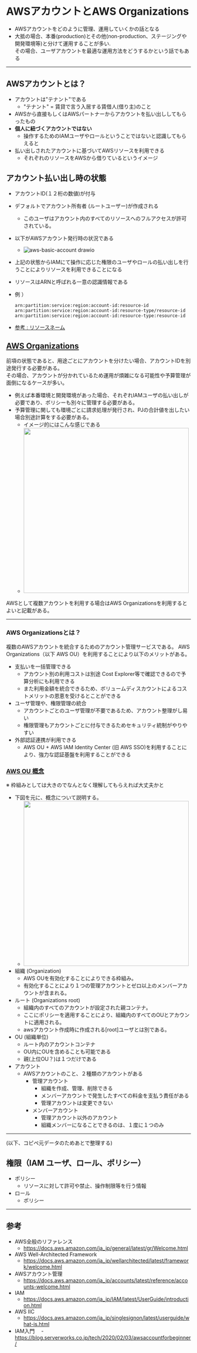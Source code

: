 # AWSアカウントとAWS Organizations
- AWSアカウントをどのように管理、運用していくかの話となる
- 大抵の場合、本番(production)とその他(non-production、ステージングや開発環境等)と分けて運用することが多い.   
その場合、ユーザアカウントを最適な運用方法をどうするかという話でもある

---
## AWSアカウントとは？
- アカウントは"テナント"である
  - "テナント" = 賃貸で言う入居する賃借人(借り主)のこと
- AWSから直接もしくはAWSパートナーからアカウントを払い出ししてもらったもの
- __個人に紐づくアカウントではない__
  - 操作するためのIAMユーザやロールということではないと認識してもらえると
- 払い出しされたアカウントに基づいてAWSリソースを利用できる
   - それぞれのリソースをAWSから借りているというイメージ

## アカウント払い出し時の状態
- アカウントID(１２桁の数値)が付与
- デフォルトでアカウント所有者 (ルートユーザー)が作成される
   - このユーザはアカウント内のすべてのリソースへのフルアクセスが許可されている。
- 以下がAWSアカウント発行時の状況である
   - ![aws-basic-account drawio](https://user-images.githubusercontent.com/125415634/235079336-73ecf537-7358-49d9-92f3-ec300dde92f5.png)

- 上記の状態からIAMにて操作に応じた権限のユーザやロールの払い出しを行うことによりリソースを利用できることになる
- リソースはARNと呼ばれる一意の認識情報である
- 例 ）
   ```
   arn:partition:service:region:account-id:resource-id
   arn:partition:service:region:account-id:resource-type/resource-id
   arn:partition:service:region:account-id:resource-type:resource-id
   ```
- [参考 : リソースネーム](https://docs.aws.amazon.com/ja_jp/general/latest/gr/aws-arns-and-namespaces.html)

## [AWS Organizations](https://docs.aws.amazon.com/ja_jp/organizations/latest/userguide/orgs_introduction.html)
前項の状態であると、用途ごとにアカウントを分けたい場合、アカウントIDを別途発行する必要がある。   
その場合、アカウントが分かれているため運用が煩雑になる可能性や予算管理が面倒になるケースが多い。   
- 例えば本番環境と開発環境があった場合、それぞれIAMユーザの払い出しが必要であり、ポリシーも別々に管理する必要がある。
- 予算管理に関しても環境ごとに請求処理が発行され、PJの合計値を出したい場合別途計算をする必要がある。
  - イメージ的にはこんな感じである  
  - <img src="https://user-images.githubusercontent.com/125415634/237005858-a1af0e89-ad73-4aa5-a0cd-7cf1cb5d9fe2.png" width="450">

AWSとして複数アカウントを利用する場合はAWS Organizationsを利用するとよいと記載がある。

---

### AWS Organizationsとは？
複数のAWSアカウントを統合するためのアカウント管理サービスである。
AWS Organizations（以下 AWS OU）を利用することにより以下のメリットがある。
- 支払いを一括管理できる
   - アカウント別の利用コストは別途 Cost Explorer等で確認できるので予算分析にも利用できる
   - また利用金額を統合できるため、ボリュームディスカウントによるコストメリットの恩恵を受けるとことができる
- ユーザ管理や、権限管理の統合
   - アカウントごとのユーザ管理が不要であるため、アカウント整理がし易い
   - 権限管理もアカウントごとに付与できるためセキュリティ統制がやりやすい
- 外部認証連携が利用できる
   - AWS OU + AWS IAM Identity Center (旧 AWS SSO)を利用することにより、強力な認証基盤を利用することができる

### [AWS OU 概念](https://docs.aws.amazon.com/ja_jp/organizations/latest/userguide/orgs_getting-started_concepts.html)
※ 枠組みとしては大きのでなんとなく理解してもらえれば大丈夫かと
- 下図を元に、概念について説明する。
  - <img src="https://user-images.githubusercontent.com/125415634/236995912-7655163f-10a0-48e0-b672-4a7773ce3c76.png" width="450">
- 組織 (Organization)
  - AWS OUを有効化することによりできる枠組み。
  - 有効化することにより１つの管理アカウントとゼロ以上のメンバーアカウントが含まれる。
- ルート (Organizations root)
  - 組織内のすべてのアカウントが設定された親コンテナ。
  - ここにポリシーを適用することにより、組織内のすべてのOUとアカウントに適用される。
  - awsアカウント作成時に作成される[root]ユーザとは別である。
- OU (組織単位)
  - ルート内のアカウントコンテナ
  - OU内にOUを含めることも可能である
  - 親(上位OU？)は１つだけである
- アカウント
  - AWSアカウントのこと、２種類のアカウントがある
    - 管理アカウント
      - 組織を作成、管理、削除できる
      - メンバーアカウントで発生したすべての料金を支払う責任がある
      - 管理アカウントは変更できない
    - メンバーアカウント
      - 管理アカウント以外のアカウント
      - 組織メンバーになることできるのは、１度に１つのみ

----
(以下、コピペ元データのためあとで整理する)


## 権限（IAM ユーザ、ロール、ポリシー）
- ポリシー
  - リソースに対して許可や禁止、操作制限等を行う情報
- ロール
  - ポリシー

---
## 参考
- AWS全般のリファレンス
  - https://docs.aws.amazon.com/ja_jp/general/latest/gr/Welcome.html
- AWS Well-Architected Framework
  - https://docs.aws.amazon.com/ja_jp/wellarchitected/latest/framework/welcome.html
- AWSアカウント管理
  - https://docs.aws.amazon.com/ja_jp/accounts/latest/reference/accounts-welcome.html 
- IAM
  - https://docs.aws.amazon.com/ja_jp/IAM/latest/UserGuide/introduction.html
- AWS IIC
  - https://docs.aws.amazon.com/ja_jp/singlesignon/latest/userguide/what-is.html
- IAM入門
　- https://blog.serverworks.co.jp/tech/2020/02/03/awsaccountforbeginner/
   
 
